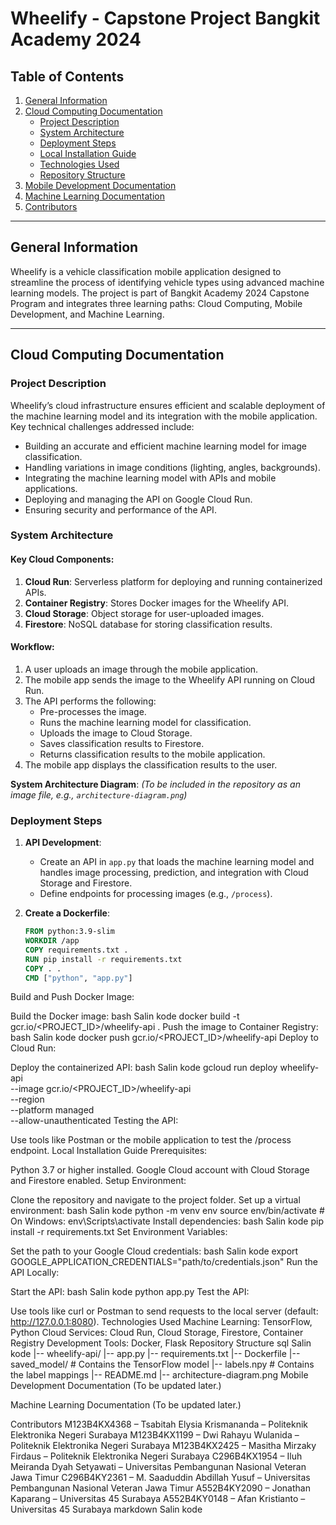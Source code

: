 # Wheelify - Capstone Project Bangkit Academy 2024

## Table of Contents
1. [General Information](#general-information)
2. [Cloud Computing Documentation](#cloud-computing-documentation)
    - [Project Description](#project-description)
    - [System Architecture](#system-architecture)
    - [Deployment Steps](#deployment-steps)
    - [Local Installation Guide](#local-installation-guide)
    - [Technologies Used](#technologies-used)
    - [Repository Structure](#repository-structure)
3. [Mobile Development Documentation](#mobile-development-documentation)
4. [Machine Learning Documentation](#machine-learning-documentation)
5. [Contributors](#contributors)

---

## General Information
Wheelify is a vehicle classification mobile application designed to streamline the process of identifying vehicle types using advanced machine learning models. The project is part of Bangkit Academy 2024 Capstone Program and integrates three learning paths: Cloud Computing, Mobile Development, and Machine Learning.

---

## Cloud Computing Documentation

### Project Description
Wheelify’s cloud infrastructure ensures efficient and scalable deployment of the machine learning model and its integration with the mobile application. Key technical challenges addressed include:
- Building an accurate and efficient machine learning model for image classification.
- Handling variations in image conditions (lighting, angles, backgrounds).
- Integrating the machine learning model with APIs and mobile applications.
- Deploying and managing the API on Google Cloud Run.
- Ensuring security and performance of the API.

### System Architecture
#### Key Cloud Components:
1. **Cloud Run**: Serverless platform for deploying and running containerized APIs.
2. **Container Registry**: Stores Docker images for the Wheelify API.
3. **Cloud Storage**: Object storage for user-uploaded images.
4. **Firestore**: NoSQL database for storing classification results.

#### Workflow:
1. A user uploads an image through the mobile application.
2. The mobile app sends the image to the Wheelify API running on Cloud Run.
3. The API performs the following:
   - Pre-processes the image.
   - Runs the machine learning model for classification.
   - Uploads the image to Cloud Storage.
   - Saves classification results to Firestore.
   - Returns classification results to the mobile application.
4. The mobile app displays the classification results to the user.

**System Architecture Diagram**:
*(To be included in the repository as an image file, e.g., `architecture-diagram.png`)*

### Deployment Steps
1. **API Development**:
   - Create an API in `app.py` that loads the machine learning model and handles image processing, prediction, and integration with Cloud Storage and Firestore.
   - Define endpoints for processing images (e.g., `/process`).
   
2. **Create a Dockerfile**:
   ```dockerfile
   FROM python:3.9-slim
   WORKDIR /app
   COPY requirements.txt .
   RUN pip install -r requirements.txt
   COPY . .
   CMD ["python", "app.py"]
Build and Push Docker Image:

Build the Docker image:
bash
Salin kode
docker build -t gcr.io/<PROJECT_ID>/wheelify-api .
Push the image to Container Registry:
bash
Salin kode
docker push gcr.io/<PROJECT_ID>/wheelify-api
Deploy to Cloud Run:

Deploy the containerized API:
bash
Salin kode
gcloud run deploy wheelify-api \
--image gcr.io/<PROJECT_ID>/wheelify-api \
--region <REGION> \
--platform managed \
--allow-unauthenticated
Testing the API:

Use tools like Postman or the mobile application to test the /process endpoint.
Local Installation Guide
Prerequisites:

Python 3.7 or higher installed.
Google Cloud account with Cloud Storage and Firestore enabled.
Setup Environment:

Clone the repository and navigate to the project folder.
Set up a virtual environment:
bash
Salin kode
python -m venv env
source env/bin/activate  # On Windows: env\Scripts\activate
Install dependencies:
bash
Salin kode
pip install -r requirements.txt
Set Environment Variables:

Set the path to your Google Cloud credentials:
bash
Salin kode
export GOOGLE_APPLICATION_CREDENTIALS="path/to/credentials.json"
Run the API Locally:

Start the API:
bash
Salin kode
python app.py
Test the API:

Use tools like curl or Postman to send requests to the local server (default: http://127.0.0.1:8080).
Technologies Used
Machine Learning: TensorFlow, Python
Cloud Services: Cloud Run, Cloud Storage, Firestore, Container Registry
Development Tools: Docker, Flask
Repository Structure
sql
Salin kode
|-- wheelify-api/
    |-- app.py
    |-- requirements.txt
    |-- Dockerfile
    |-- saved_model/  # Contains the TensorFlow model
    |-- labels.npy    # Contains the label mappings
    |-- README.md
    |-- architecture-diagram.png
Mobile Development Documentation
(To be updated later.)

Machine Learning Documentation
(To be updated later.)

Contributors
M123B4KX4368 – Tsabitah Elysia Krismananda – Politeknik Elektronika Negeri Surabaya
M123B4KX1199 – Dwi Rahayu Wulanida – Politeknik Elektronika Negeri Surabaya
M123B4KX2425 – Masitha Mirzaky Firdaus – Politeknik Elektronika Negeri Surabaya
C296B4KX1954 – Iluh Meiranda Dyah Setyawati – Universitas Pembangunan Nasional Veteran Jawa Timur
C296B4KY2361 – M. Saaduddin Abdillah Yusuf – Universitas Pembangunan Nasional Veteran Jawa Timur
A552B4KY2090 – Jonathan Kaparang – Universitas 45 Surabaya
A552B4KY0148 – Afan Kristianto – Universitas 45 Surabaya
markdown
Salin kode
